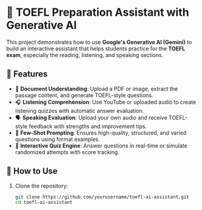 # 🧠 TOEFL Preparation Assistant with Generative AI

This project demonstrates how to use **Google's Generative AI (Gemini)** to build an interactive assistant that helps students practice for the **TOEFL exam**, especially the reading, listening, and speaking sections.

## 🚀 Features

- 📄 **Document Understanding**: Upload a PDF or image, extract the passage content, and generate TOEFL-style questions.
- 🎧 **Listening Comprehension**: Use YouTube or uploaded audio to create listening quizzes with automatic answer evaluation.
- 🗣️ **Speaking Evaluation**: Upload your own audio and receive TOEFL-style feedback with strengths and improvement tips.
- 🧠 **Few-Shot Prompting**: Ensures high-quality, structured, and varied questions using format examples.
- 🎯 **Interactive Quiz Engine**: Answer questions in real-time or simulate randomized attempts with score tracking.

## 📂 How to Use

1. Clone the repository:
   ```bash
   git clone https://github.com/yourusername/toefl-ai-assistant.git
   cd toefl-ai-assistant
